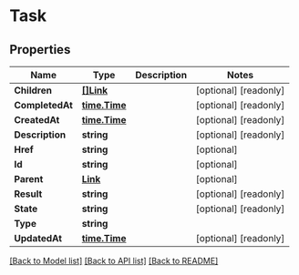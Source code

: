 # Task

## Properties

Name | Type | Description | Notes
------------ | ------------- | ------------- | -------------
**Children** | [**[]Link**](Link.md) |  | [optional] [readonly] 
**CompletedAt** | [**time.Time**](time.Time.md) |  | [optional] [readonly] 
**CreatedAt** | [**time.Time**](time.Time.md) |  | [optional] [readonly] 
**Description** | **string** |  | [optional] [readonly] 
**Href** | **string** |  | [optional] 
**Id** | **string** |  | [optional] 
**Parent** | [**Link**](Link.md) |  | [optional] 
**Result** | **string** |  | [optional] [readonly] 
**State** | **string** |  | [optional] [readonly] 
**Type** | **string** |  | 
**UpdatedAt** | [**time.Time**](time.Time.md) |  | [optional] [readonly] 

[[Back to Model list]](../README.md#documentation-for-models) [[Back to API list]](../README.md#documentation-for-api-endpoints) [[Back to README]](../README.md)


